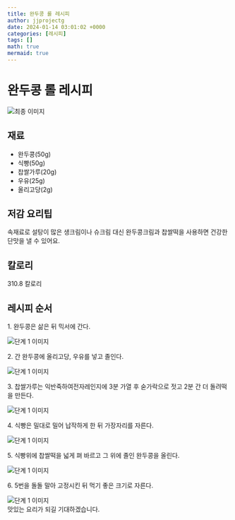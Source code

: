 ```yaml
---
title: 완두콩 롤 레시피
author: jjprojectg
date: 2024-01-14 03:01:02 +0000
categories: [레시피]
tags: []
math: true
mermaid: true
---
```

<meta name="og:type" content="website"/>
<meta charset="UTF-8"/>
<div class="header">
  <h1>완두콩 롤 레시피</h1>
</div>

<div class="container my-4">
  <div class="row">
    <div class="col-12 col-md-6">
      <div class="recipe-image">
        <img src="http://www.foodsafetykorea.go.kr/uploadimg/cook/10_01110_2.png" class="step-image" alt="최종 이미지"/>
      </div>
    </div>
    <div class="col-12 col-md-6">
      <div class="ingredients">
        <h2>재료</h2>
        <ul class="card">
          <li> 완두콩(50g) </li>
          <li>  식빵(50g) </li>
          <li>  찹쌀가루(20g) </li>
          <li> 우유(25g) </li>
          <li>  올리고당(2g) </li>
</ul>
      </div>
    </div>
    <div class="col-12 col-md-6">
      <div class="ingredients">
        <h2>저감 요리팁</h2>
        <div class="card"> 
          <p>
            속재료로 설탕이 많은 생크림이나 슈크림 대신 완두콩크림과 찹쌀떡을 사용하면 건강한 단맛을 낼 수 있어요.
          </p>
        </div>
      </div>
      <div class="ingredients">
        <h2>칼로리</h2>
        <div class="card"> 
          <p>
            310.8 칼로리
          </p>
        </div>
      </div>
    </div>
  </div>

  <h2 class="my-4">레시피 순서</h2>
  <div class="card recipe-card">
    <div class="card-body recipe-step">
      <p class="card-text step-description">1. 완두콩은 삶은 뒤 믹서에 간다.</p>
      <img src="http://www.foodsafetykorea.go.kr/uploadimg/cook/20_01110_1.JPG" alt="단계 1 이미지" class="step-image"/>
    </div>
  </div>
  <div class="card recipe-card">
    <div class="card-body recipe-step">
      <p class="card-text step-description">2. 간 완두콩에 올리고당, 우유를 넣고 졸인다.</p>
      <img src="http://www.foodsafetykorea.go.kr/uploadimg/cook/20_01110_2.JPG" alt="단계 1 이미지" class="step-image"/>
    </div>
  </div>
  <div class="card recipe-card">
    <div class="card-body recipe-step">
      <p class="card-text step-description">3. 찹쌀가루는 익반죽하여전자레인지에 3분 가열 후 숟가락으로 젓고 2분 간 더 돌려떡을 만든다.</p>
      <img src="http://www.foodsafetykorea.go.kr/uploadimg/cook/20_01110_3.JPG" alt="단계 1 이미지" class="step-image"/>
    </div>
  </div>
  <div class="card recipe-card">
    <div class="card-body recipe-step">
      <p class="card-text step-description">4. 식빵은 밀대로 밀어 납작하게 한 뒤 가장자리를 자른다.</p>
      <img src="http://www.foodsafetykorea.go.kr/uploadimg/cook/20_01110_4.JPG" alt="단계 1 이미지" class="step-image"/>
    </div>
  </div>
  <div class="card recipe-card">
    <div class="card-body recipe-step">
      <p class="card-text step-description">5. 식빵위에 찹쌀떡을 넓게 펴 바르고 그 위에 졸인 완두콩을 올린다.</p>
      <img src="http://www.foodsafetykorea.go.kr/uploadimg/cook/20_01110_5.JPG" alt="단계 1 이미지" class="step-image"/>
    </div>
  </div>
  <div class="card recipe-card">
    <div class="card-body recipe-step">
      <p class="card-text step-description">6. 5번을 돌돌 말아 고정시킨 뒤 먹기 좋은 크기로 자른다.</p>
      <img src="http://www.foodsafetykorea.go.kr/uploadimg/cook/20_01110_6.JPG" alt="단계 1 이미지" class="step-image"/>
    </div>
  </div>

</div>
맛있는 요리가 되길 기대하겠습니다.
